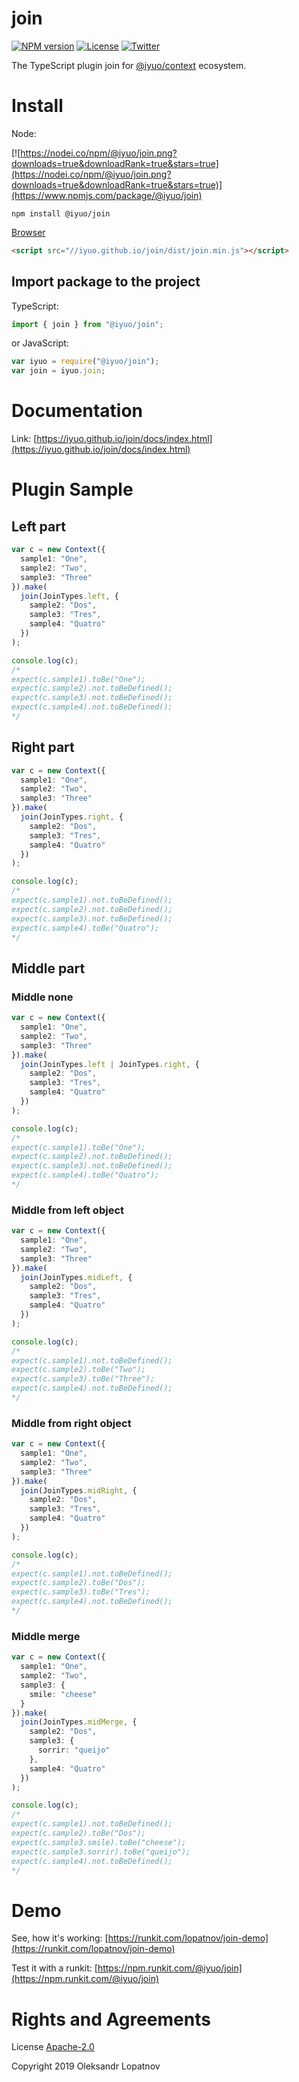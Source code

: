 # join

[![NPM version](https://badge.fury.io/js/%40iyuo%2Fjoin.svg)](https://www.npmjs.com/package/@iyuo/join)
[![License](https://img.shields.io/github/license/iyuo/join)](https://github.com/iyuo/join/blob/master/LICENSE)
[![Twitter](https://img.shields.io/twitter/url?url=https%3A%2F%2Fwww.npmjs.com%2Fpackage%2Fjoin)](https://twitter.com/intent/tweet?text=Wow:&url=https%3A%2F%2Fwww.npmjs.com%2Fpackage%2Fjoin)

The TypeScript plugin join for [@iyuo/context](https://iyuo.github.io/context/) ecosystem.

# Install

Node:

[![https://nodei.co/npm/@iyuo/join.png?downloads=true&downloadRank=true&stars=true](https://nodei.co/npm/@iyuo/join.png?downloads=true&downloadRank=true&stars=true)](https://www.npmjs.com/package/@iyuo/join)

```shell
npm install @iyuo/join
```

[Browser](//iyuo.github.io/join/dist/join.js)

```html
<script src="//iyuo.github.io/join/dist/join.min.js"></script>
```

## Import package to the project

TypeScript:

```typescript
import { join } from "@iyuo/join";
```

or JavaScript:

```javascript
var iyuo = require("@iyuo/join");
var join = iyuo.join;
```

# Documentation

Link: [https://iyuo.github.io/join/docs/index.html](https://iyuo.github.io/join/docs/index.html)

# Plugin Sample

## Left part

```ts
var c = new Context({
  sample1: "One",
  sample2: "Two",
  sample3: "Three"
}).make(
  join(JoinTypes.left, {
    sample2: "Dos",
    sample3: "Tres",
    sample4: "Quatro"
  })
);

console.log(c);
/*
expect(c.sample1).toBe("One");
expect(c.sample2).not.toBeDefined();
expect(c.sample3).not.toBeDefined();
expect(c.sample4).not.toBeDefined();
*/
```

## Right part

```ts
var c = new Context({
  sample1: "One",
  sample2: "Two",
  sample3: "Three"
}).make(
  join(JoinTypes.right, {
    sample2: "Dos",
    sample3: "Tres",
    sample4: "Quatro"
  })
);

console.log(c);
/*
expect(c.sample1).not.toBeDefined();
expect(c.sample2).not.toBeDefined();
expect(c.sample3).not.toBeDefined();
expect(c.sample4).toBe("Quatro");
*/
```

## Middle part

### Middle none

```ts
var c = new Context({
  sample1: "One",
  sample2: "Two",
  sample3: "Three"
}).make(
  join(JoinTypes.left | JoinTypes.right, {
    sample2: "Dos",
    sample3: "Tres",
    sample4: "Quatro"
  })
);

console.log(c);
/*
expect(c.sample1).toBe("One");
expect(c.sample2).not.toBeDefined();
expect(c.sample3).not.toBeDefined();
expect(c.sample4).toBe("Quatro");
*/
```

### Middle from left object

```ts
var c = new Context({
  sample1: "One",
  sample2: "Two",
  sample3: "Three"
}).make(
  join(JoinTypes.midLeft, {
    sample2: "Dos",
    sample3: "Tres",
    sample4: "Quatro"
  })
);

console.log(c);
/*
expect(c.sample1).not.toBeDefined();
expect(c.sample2).toBe("Two");
expect(c.sample3).toBe("Three");
expect(c.sample4).not.toBeDefined();
*/
```

### Middle from right object

```ts
var c = new Context({
  sample1: "One",
  sample2: "Two",
  sample3: "Three"
}).make(
  join(JoinTypes.midRight, {
    sample2: "Dos",
    sample3: "Tres",
    sample4: "Quatro"
  })
);

console.log(c);
/*
expect(c.sample1).not.toBeDefined();
expect(c.sample2).toBe("Dos");
expect(c.sample3).toBe("Tres");
expect(c.sample4).not.toBeDefined();
*/
```

### Middle merge

```ts
var c = new Context({
  sample1: "One",
  sample2: "Two",
  sample3: {
    smile: "cheese"
  }
}).make(
  join(JoinTypes.midMerge, {
    sample2: "Dos",
    sample3: {
      sorrir: "queijo"
    },
    sample4: "Quatro"
  })
);

console.log(c);
/*
expect(c.sample1).not.toBeDefined();
expect(c.sample2).toBe("Dos");
expect(c.sample3.smile).toBe("cheese");
expect(c.sample3.sorrir).toBe("queijo");
expect(c.sample4).not.toBeDefined();
*/
```

# Demo

See, how it's working: [https://runkit.com/lopatnov/join-demo](https://runkit.com/lopatnov/join-demo)

Test it with a runkit: [https://npm.runkit.com/@iyuo/join](https://npm.runkit.com/@iyuo/join)

# Rights and Agreements

License [Apache-2.0](https://github.com/iyuo/join/blob/master/LICENSE)

Copyright 2019 Oleksandr Lopatnov
